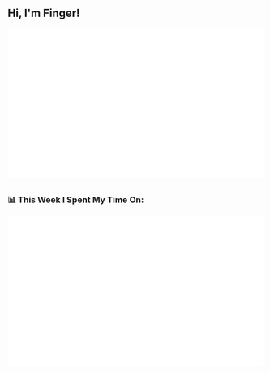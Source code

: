 <h2> Hi, I'm Finger!</h2>

<img align="right" src="https://raw.githubusercontent.com/spianmo/github-stats/master/generated/overview.svg#gh-light-mode-only">

<!-- <img align="right" height="160em" src="https://github-readme-stats-eight-theta.vercel.app/api/top-langs/?username=spianmo&layout=compact&langs_count=8&theme=algolia"/>	 -->
	
```go
package main

type Me struct {
	Name   string
	Job    string
	Code   string
	Skills string
}

func main() {
	me := &Me{
		Name:   "Finger",
		Job:    "Client-side Engineer",
		Code:   "Java, Kotlin, C#, Rust and C++ and Others",
		Skills: "Android, Security, Cross-platform client, NLP, CV, ASR ^o^",
	}
	_ = me
}
```


<h3>📊 This Week I Spent My Time On:</h3>
<img align='right' src="https://raw.githubusercontent.com/spianmo/github-stats/master/generated/languages.svg#gh-light-mode-only">

<!--START_SECTION:waka-->

```txt
Python             22 hrs 7 mins   ███████████████████░░░░░░   76.59 %
Bash               2 hrs 1 min     █▓░░░░░░░░░░░░░░░░░░░░░░░   07.01 %
Kotlin             1 hr 29 mins    █▒░░░░░░░░░░░░░░░░░░░░░░░   05.18 %
Java               46 mins         ▓░░░░░░░░░░░░░░░░░░░░░░░░   02.66 %
XML                28 mins         ▒░░░░░░░░░░░░░░░░░░░░░░░░   01.62 %
```

<!--END_SECTION:waka-->
